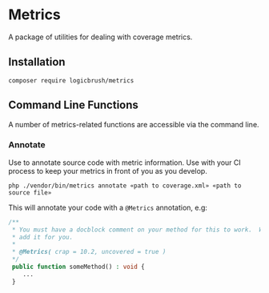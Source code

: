 # Metrics

A package of utilities for dealing with coverage metrics.

## Installation

```shell
composer require logicbrush/metrics
```

## Command Line Functions

A number of metrics-related functions are accessible via the command line.

### Annotate

Use to annotate source code with metric information.  Use with your CI process
to keep your metrics in front of you as you develop.

```shell
php ./vendor/bin/metrics annotate «path to coverage.xml» «path to source file»
```

This will annotate your code with a `@Metrics` annotation, e.g:

```php
/**
 * You must have a docblock comment on your method for this to work.  We won't 
 * add it for you.
 * 
 * @Metrics( crap = 10.2, uncovered = true )
 */
 public function someMethod() : void {
    ...
 }
 ```
